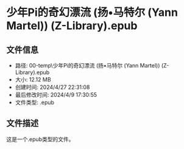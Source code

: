 ﻿# 少年Pi的奇幻漂流 (扬•马特尔 (Yann Martel)) (Z-Library).epub

## 文件信息
- 路径: 00-temp\少年Pi的奇幻漂流 (扬•马特尔 (Yann Martel)) (Z-Library).epub
- 大小: 12.12 MB
- 创建时间: 2024/4/27 22:31:08
- 最后修改时间: 2024/4/9 17:30:55
- 文件类型: .epub

## 文件描述
这是一个.epub类型的文件。

